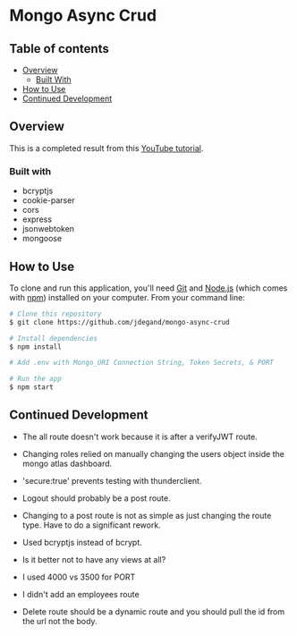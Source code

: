 # Mongo Async Crud

## Table of contents

- [Overview](#overview)
  - [Built With](#built-with)
- [How to Use](#how-to-use)
- [Continued Development](#continued-development)

## Overview

This is a completed result from this [YouTube tutorial](https://www.youtube.com/watch?v=f2EqECiTBL8&list=PL0Zuz27SZ-6PFkIxaJ6Xx_X46avTM1aYw). 

### Built with

- bcryptjs
- cookie-parser
- cors
- express
- jsonwebtoken
- mongoose

## How to Use

To clone and run this application, you'll need [Git](https://git-scm.com) and [Node.js](https://nodejs.org/en/download/) (which comes with [npm](http://npmjs.com)) installed on your computer. From your command line:

```bash
# Clone this repository
$ git clone https://github.com/jdegand/mongo-async-crud

# Install dependencies
$ npm install

# Add .env with Mongo_URI Connection String, Token Secrets, & PORT

# Run the app
$ npm start
```

## Continued Development

- The all route doesn't work because it is after a verifyJWT route.  

- Changing roles relied on manually changing the users object inside the mongo atlas dashboard.   

- 'secure:true' prevents testing with thunderclient.   

- Logout should probably be a post route.

- Changing to a post route is not as simple as just changing the route type.  Have to do a significant rework.  

- Used bcryptjs instead of bcrypt.

- Is it better not to have any views at all?

- I used 4000 vs 3500 for PORT

- I didn't add an employees route

- Delete route should be a dynamic route and you should pull the id from the url not the body.  
